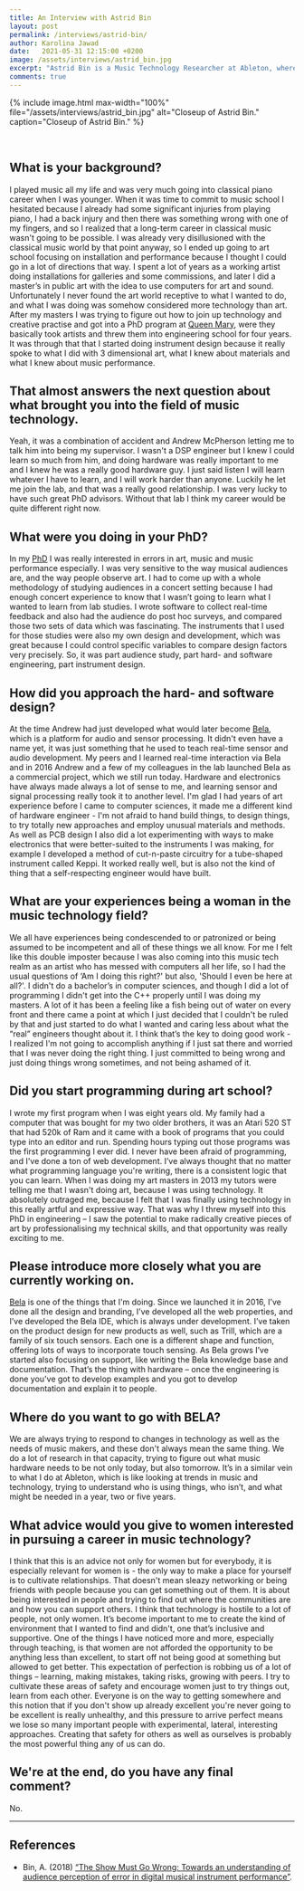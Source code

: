 ```yaml
---
title: An Interview with Astrid Bin
layout: post
permalink: /interviews/astrid-bin/
author: Karolina Jawad
date:   2021-05-31 12:15:00 +0200
image: /assets/interviews/astrid_bin.jpg
excerpt: "Astrid Bin is a Music Technology Researcher at Ableton, where her research is centred around the design of musical environments and interfaces. Astrid Bin is also one of the founding developers of Bela (bela.io), an embedded computing platform for creating responsive interactive projects. Her research interests include human-computer interaction, graphical interface design, design and fabrication of interactive objects, the language of materials, protocols and applications for interactive hardware, and how computers affect the experience of making art."
comments: true
---
```


{% include image.html
max-width="100%" file="/assets/interviews/astrid_bin.jpg" alt="Closeup of Astrid Bin."
caption="Closeup of Astrid Bin." %}

<br />

## What is your background?
I played music all my life and was very much going into classical piano career when I was younger. When it was time to commit to music school I hesitated because I already had some significant injuries from playing piano, I had a back injury and then there was something wrong with one of my fingers, and so I realized that a long-term career in classical music wasn't going to be possible. I was already very disillusioned with the classical music world by that point anyway, so I ended up going to art school focusing on installation and performance because I thought I could go in a lot of directions that way. I spent a lot of years as a working artist doing installations for galleries and some commissions, and later I did a master’s in public art with the idea to use computers for art and sound. Unfortunately I never found the art world receptive to what I wanted to do, and what I was doing was somehow considered more technology than art. After my masters I was trying to figure out how to join up technology and creative practise and got into a PhD program at [Queen Mary](https://c4dm.eecs.qmul.ac.uk/), were they basically took artists and threw them into engineering school for four years. It was through that that I started doing instrument design because it really spoke to what I did with 3 dimensional art, what I knew about materials and what I knew about music performance.

## That almost answers the next question about what brought you into the field of music technology.
Yeah, it was a combination of accident and Andrew McPherson letting me to talk him into being my supervisor. I wasn't a DSP engineer but I knew I could learn so much from him, and doing hardware was really important to me and I knew he was a really good hardware guy. I just said listen I will learn whatever I have to learn, and I will work harder than anyone. Luckily he let me join the lab, and that was a really good relationship. I was very lucky to have such great PhD advisors. Without that lab I think my career would be quite different right now.

## What were you doing in your PhD?
In my [PhD](https://www.researchgate.net/publication/325651208_The_Show_Must_Go_Wrong_Towards_an_understanding_of_audience_perception_of_error_in_digital_musical_instrument_performance) I was really interested in errors in art, music and music performance especially. I was very sensitive to the way musical audiences are, and the way people observe art. I had to come up with a whole methodology of studying audiences in a concert setting because I had enough concert experience to know that I wasn’t going to learn what I wanted to learn from lab studies. I wrote software to collect real-time feedback and also had the audience do post hoc surveys, and compared those two sets of data which was fascinating. The instruments that I used for those studies were also my own design and development, which was great because I could control specific variables to compare design factors very precisely. So, it was part audience study, part hard- and software engineering, part instrument design.

## How did you approach the hard- and software design?
At the time Andrew had just developed what would later become [Bela](bela.io), which is a platform for audio and sensor processing. It didn't even have a name yet, it was just something that he used to teach real-time sensor and audio development. My peers and I learned real-time interaction via Bela and in 2016 Andrew and a few of my colleagues in the lab launched Bela as a commercial project, which we still run today. 
Hardware and electronics have always made always a lot of sense to me, and learning sensor and signal processing really took it to another level. I'm glad I had years of art experience before I came to computer sciences, it made me a different kind of hardware engineer - I'm not afraid to hand build things, to design things, to try totally new approaches and employ unusual materials and methods. As well as PCB design I also did a lot experimenting with ways to make electronics that were better-suited to the instruments I was making, for example I developed a method of cut-n-paste circuitry for a tube-shaped instrument called Keppi. It worked really well, but is also not the kind of thing that a self-respecting engineer would have built.

## What are your experiences being a woman in the music technology field?
We all have experiences being condescended to or patronized or being assumed to be incompetent and all of these things we all know. For me I felt like this double imposter because I was also coming into this music tech realm as an artist who has messed with computers all her life, so I had the usual questions of  ‘Am I doing this right?' but also, 'Should I even be here at all?'. I didn't do a bachelor’s in computer sciences, and though I did a lot of programming I didn't get into the C++ properly until I was doing my masters. A lot of it has been a feeling like a fish being out of water on every front and there came a point at which I just decided that I couldn't be ruled by that and just started to do what I wanted and caring less about what the “real” engineers thought about it. I think that’s the key to doing good work - I realized I'm not going to accomplish anything if I just sat there and worried that I was never doing the right thing. I just committed to being wrong and just doing things wrong sometimes, and not being ashamed of it.

## Did you start programming during art school?
I wrote my first program when I was eight years old. My family had a computer that was bought for my two older brothers, it was an Atari 520 ST that had 520k of Ram and it came with a book of programs that you could type into an editor and run. Spending hours typing out those programs was the first programming I ever did.
I never have been afraid of programming, and I've done a ton of web development. I’ve always thought that no matter what programming language you're writing, there is a consistent logic that you can learn. When I was doing my art masters in 2013 my tutors were telling me that I wasn't doing art, because I was using technology. It absolutely outraged me, because I felt that I was finally using technology in this really artful and expressive way. That was why I threw myself into this PhD in engineering – I saw the potential to make radically creative pieces of art by professionalising my technical skills, and that opportunity was really exciting to me.

## Please introduce more closely what you are currently working on.
[Bela](bela.io) is one of the things that I'm doing. Since we launched it in 2016, I’ve done all the design and branding, I’ve developed all the web properties, and I’ve developed the Bela IDE, which is always under development. I’ve taken on the product design for new products as well, such as Trill, which are a family of six touch sensors. Each one is a different shape and function, offering lots of ways to incorporate touch sensing. As Bela grows I’ve started also focusing on support, like writing the Bela knowledge base and documentation. That’s the thing with hardware – once the engineering is done you've got to develop examples and you got to develop documentation and explain it to people. 

## Where do you want to go with BELA?
We are always trying to respond to changes in technology as well as the needs of music makers, and these don't always mean the same thing. We do a lot of research in that capacity, trying to figure out what music hardware needs to be not only today, but also tomorrow. It’s in a similar vein to what I do at Ableton, which is like looking at trends in music and technology, trying to understand who is using things, who isn’t, and what might be needed in a year, two or five years.

## What advice would you give to women interested in pursuing a career in music technology?
I think that this is an advice not only for women but for everybody, it is especially relevant for women is - the only way to make a place for yourself is to cultivate relationships. That doesn't mean sleazy networking or being friends with people because you can get something out of them. It is about being interested in people and trying to find out where the communities are and how you can support others. 
I think that technology is hostile to a lot of people, not only women. It’s become important to me to create the kind of environment that I wanted to find and didn't, one that’s inclusive and supportive. One of the things I have noticed more and more, especially through teaching, is that women are not afforded the opportunity to be anything less than excellent, to start off not being good at something but allowed to get better. This expectation of perfection is robbing us of a lot of things – learning, making mistakes, taking risks, growing with peers. I try to cultivate these areas of safety and encourage women just to try things out, learn from each other. Everyone is on the way to getting somewhere and this notion that if you don't show up already excellent you're never going to be excellent is really unhealthy, and this pressure to arrive perfect means we lose so many important people with experimental, lateral, interesting approaches. Creating that safety for others as well as ourselves is probably the most powerful thing any of us can do.

## We're at the end, do you have any final comment?

No.


---

## References

* Bin, A. (2018) [“The Show Must Go Wrong: Towards an understanding of audience perception of error in digital musical instrument performance”](https://www.researchgate.net/publication/325651208_The_Show_Must_Go_Wrong_Towards_an_understanding_of_audience_perception_of_error_in_digital_musical_instrument_performance). 

